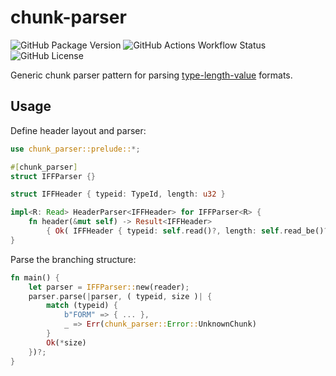 # chunk-parser

![GitHub Package Version](https://img.shields.io/badge/dynamic/toml?url=https%3A%2F%2Fraw.githubusercontent.com%2FStealthOfKing%2Frust-chunk-parser%2Frefs%2Fheads%2Fmaster%2FCargo.toml&query=%24.package.version&prefix=v&label=Rust)
![GitHub Actions Workflow Status](https://img.shields.io/github/actions/workflow/status/StealthOfKing/rust-chunk-parser/rust.yml)
![GitHub License](https://img.shields.io/github/license/StealthOfKing/rust-chunk-parser)

Generic chunk parser pattern for parsing [type-length-value] formats.

[type-length-value]: https://en.wikipedia.org/wiki/Type%E2%80%93length%E2%80%93value

## Usage

Define header layout and parser:

```rust
use chunk_parser::prelude::*;

#[chunk_parser]
struct IFFParser {}

struct IFFHeader { typeid: TypeId, length: u32 }

impl<R: Read> HeaderParser<IFFHeader> for IFFParser<R> {
    fn header(&mut self) -> Result<IFFHeader>
        { Ok( IFFHeader { typeid: self.read()?, length: self.read_be()? } ) }
}
```

Parse the branching structure:

```rust
fn main() {
    let parser = IFFParser::new(reader);
    parser.parse(|parser, ( typeid, size )| {
        match (typeid) {
            b"FORM" => { ... },
            _ => Err(chunk_parser::Error::UnknownChunk)
        }
        Ok(*size)
    })?;
}
```
